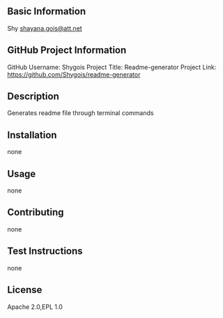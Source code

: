 
  ## Basic Information
   Shy
   shayana.gois@att.net
  

  ## GitHub Project Information
  GitHub Username: Shygois
  Project Title: Readme-generator
  Project Link: https://github.com/Shygois/readme-generator
  
     
  ## Description
  Generates readme file through terminal commands

  ## Installation
  none
  
  ## Usage
  none
  
  ## Contributing
  none

  ## Test Instructions
  none
  
  ## License
  Apache 2.0,EPL 1.0

